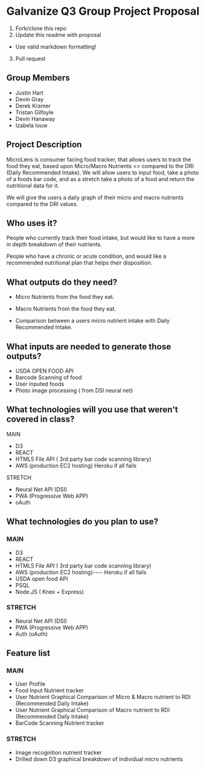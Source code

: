 # Galvanize Q3 Group Project Proposal

1. Fork/clone this repo
2. Update this readme with proposal
  * Use valid markdown formatting!
3. Pull request

## Group Members

* Justin Hart
* Devin Gray
* Derek Kramer
* Tristan Gilfoyle
* Devin Hanaway
* Izabela louw

## Project Description

MicroLens is consumer facing food tracker, that allows users to track the food they eat, based upon Micro/Macro Nutrients <> compared to the DRI (Daily Recommended Intake). We will allow users to input food, take a photo of a foods bar code, and as a stretch take a photo of a food and return the nutritional data for it.

We will give the users a daily graph of their micro and macro nutrients compared to the DRI values.


## Who uses it?

People who currently track their food intake, but would like to have a more in depth breakdown of their nutrients.

People who have a chronic or acute condition, and would like a recommended nutritional plan that helps their disposition.

## What outputs do they need?

 * Micro Nutrients from the food they eat.

 * Macro Nutrients from the food they eat.

 * Comparison between a users micro nutrient intake with Daily Recommended Intake.

## What inputs are needed to generate those outputs?

 * USDA OPEN FOOD API
 * Barcode Scanning of food
 * User inputed foods
 * Photo image processing ( from DSI neural net)

## What technologies will you use that weren't covered in class?
MAIN
 * D3
 * REACT
 * HTML5 File API ( 3rd party bar code scanning library)
 * AWS (production EC2 hosting) Heroku if all fails

STRETCH
 * Neural Net API (DSI)
 * PWA (Progressive Web APP)
 * oAuth

## What technologies do you plan to use?

### MAIN
 * D3
 * REACT
 * HTML5 File API ( 3rd party bar code scanning library)
 * AWS (production EC2 hosting)---- Heroku if all fails
 * USDA open food API
 * PSQL
 * Node.JS ( Knex + Express)

### STRETCH
 * Neural Net API (DSI)
 * PWA (Progressive Web APP)
 * Auth (oAuth)


## Feature list
### MAIN
 * User Profile
 * Food Input Nutrient tracker
 * User Nutrient Graphical Comparison of Micro & Macro nutrient to RDI (Recommended Daily Intake)
 * User Nutrient Graphical Comparison of Macro nutrient to RDI (Recommended Daily Intake)
 * BarCode Scanning Nutrient tracker

### STRETCH
 * Image recognition nutrient tracker
 * Drilled down D3 graphical breakdown of individual micro nutrients
